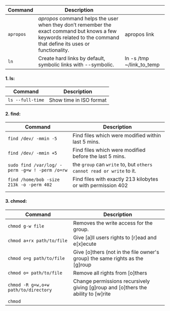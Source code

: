 | Command | Description                                                                                                                                                        |                           |
| ------- | ------------------------------------------------------------------------------------------------------------------------------------------------------------------ | ------------------------- |
| `apropos` | _apropos_ command helps the user when they don’t remember the exact command but knows a few keywords related to the command that define its uses or functionality. | apropos link              |
| `ln`      | Create hard links by default, symbolic links with --symbolic.                                                                                                      | ln -s /tmp ~/link_to_temp |


#### 1. ls:

| Command          | Description             |
| ---------------- | ----------------------- |
| `ls --full-time` | Show time in ISO format |


#### 2. find:
| Command                                        | Description                                                          |
| ---------------------------------------------- | -------------------------------------------------------------------- |
| `find /dev/ -mmin -5`                          | Find files which were modified within last 5 mins.                   |
| `find /dev/ -mmin +5`                          | Find files which were modified before the last 5 mins.               |
| `sudo find /var/log/ -perm -g=w ! -perm /o=rw` | the `group` can `write` to, but `others cannot read or write` to it. |
| `find /home/bob -size 213k -o -perm 402`       | Find files with exactly 213 kilobytes or with permission 402         |
|                                                |                                                                      |

#### 3. chmod:
| Command                              | Description                                                                       |
| ------------------------------------ | --------------------------------------------------------------------------------- |
| `chmod g-w file`                     | Removes the write access for the group.                                           |
| `chmod a+rx path/to/file `           | Give [a]ll users rights to [r]ead and e[x]ecute                                   |
| `chmod o=g path/to/file`             | Give [o]thers (not in the file owner's group) the same rights as the [g]roup      |
| `chmod o= path/to/file`              | Remove all rights from [o]thers                                                   |
| `chmod -R g+w,o+w path/to/directory` | Change permissions recursively giving [g]roup and [o]thers the ability to [w]rite |
| `chmod `                                     |                                                                                   |


